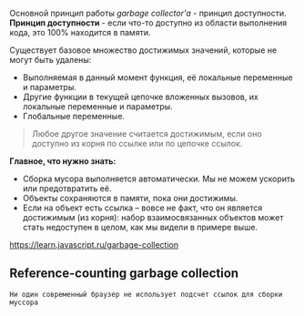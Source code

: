 
Основной принцип работы *garbage collector'a* - принцип доступности.
**Принцип доступности** - если что-то доступно из области выполнения кода, это 100% находится в памяти.

Существует базовое множество достижимых значений, которые не могут быть удалены:
-   Выполняемая в данный момент функция, её локальные переменные и параметры.
-   Другие функции в текущей цепочке вложенных вызовов, их локальные переменные и параметры.
-   Глобальные переменные.

> Любое другое значение считается достижимым, если оно доступно из корня по ссылке или по цепочке ссылок.


**Главное, что нужно знать:**
-   Сборка мусора выполняется автоматически. Мы не можем ускорить или предотвратить её.
-   Объекты сохраняются в памяти, пока они достижимы.
-   Если на объект есть ссылка – вовсе не факт, что он является достижимым (из корня): набор взаимосвязанных объектов может стать недоступен в целом, как мы видели в примере выше.

https://learn.javascript.ru/garbage-collection

## Reference-counting garbage collection

```ad-info
Ни один современный браузер не использует подсчет ссылок для сборки муссора 
```

